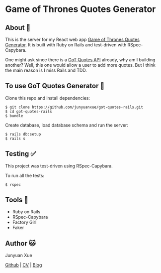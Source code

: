 # Game of Thrones Quotes Generator

## About :crown:

This is the server for my React web app [Game of Thrones Quotes Generator](https://github.com/junyuanxue/got-quotes-generator). It is built with Ruby on Rails and test-driven with RSpec-Capybara.

One might ask since there is a [GoT Quotes API](https://github.com/wsizoo/game-of-thrones-quotes) already, why am I building another? Well, this one would allow a user to add more quotes. But I think the main reason is I miss Rails and TDD.

## To use GoT Quotes Generator :speech_balloon:

Clone this repo and install dependencies:
```
$ git clone https://github.com/junyuanxue/got-quotes-rails.git
$ cd got-quotes-rails
$ bundle
```
Create database, load database schema and run the server:
```
$ rails db:setup
$ rails s
```

## Testing :white_check_mark:

This project was test-driven using RSpec-Capybara.

To run all the tests:
```
$ rspec
```

## Tools :wrench:
* Ruby on Rails
* RSpec-Capybara
* Factory Girl
* Faker

## Author :cat:
Junyuan Xue

[Github](https://github.com/junyuanxue)
| [CV](https://github.com/junyuanxue/cv)
| [Blog](https://spinningcodes.wordpress.com/)
